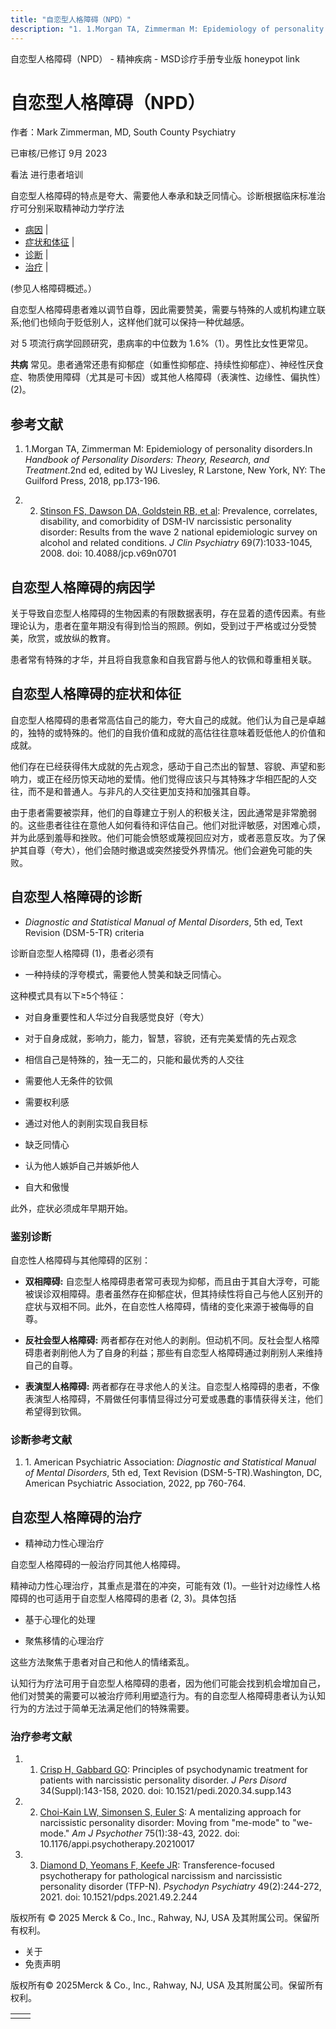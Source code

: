 ```yaml
---
title: "自恋型人格障碍（NPD）"
description: "1. 1.Morgan TA, Zimmerman M: Epidemiology of personality disorders.In _Handbook of Personality Disorders: Theory, Research, and Treatment_.2nd ed, edited by WJ Livesley, R Larstone, New York, NY: The Guilford Press, 2018, pp.173-196."
---
```


﻿自恋型人格障碍（NPD） - 精神疾病 - MSD诊疗手册专业版 honeypot link

# 自恋型人格障碍（NPD）

作者：Mark Zimmerman, MD, South County Psychiatry

已审核/已修订 9月 2023

看法 进行患者培训

自恋型人格障碍的特点是夸大、需要他人奉承和缺乏同情心。诊断根据临床标准治疗可分别采取精神动力学疗法

- [病因](#病因_v25247014_zh) \|
- [症状和体征](#症状和体征_v25247018_zh) \|
- [诊断](#诊断_v25247023_zh) \|
- [治疗](#治疗_v25247063_zh) \|

(参见人格障碍概述。）

自恋型人格障碍患者难以调节自尊，因此需要赞美，需要与特殊的人或机构建立联系;他们也倾向于贬低别人，这样他们就可以保持一种优越感。

对 5 项流行病学回顾研究，患病率的中位数为 1.6%（1）。男性比女性更常见。

**共病** 常见。患者通常还患有抑郁症（如重性抑郁症、持续性抑郁症）、神经性厌食症、物质使用障碍（尤其是可卡因）或其他人格障碍（表演性、边缘性、偏执性） (2)。

## 参考文献

1. 1.Morgan TA, Zimmerman M: Epidemiology of personality disorders.In _Handbook of Personality Disorders: Theory, Research, and Treatment_.2nd ed, edited by WJ Livesley, R Larstone, New York, NY: The Guilford Press, 2018, pp.173-196.

2. 2. [Stinson FS, Dawson DA, Goldstein RB, et al](https://pubmed.ncbi.nlm.nih.gov/18557663/): Prevalence, correlates, disability, and comorbidity of DSM-IV narcissistic personality disorder: Results from the wave 2 national epidemiologic survey on alcohol and related conditions. _J Clin Psychiatry_ 69(7):1033-1045, 2008. doi: 10.4088/jcp.v69n0701


## 自恋型人格障碍的病因学

关于导致自恋型人格障碍的生物因素的有限数据表明，存在显着的遗传因素。有些理论认为，患者在童年期没有得到恰当的照顾。例如，受到过于严格或过分受赞美，欣赏，或放纵的教育。

患者常有特殊的才华，并且将自我意象和自我官爵与他人的钦佩和尊重相关联。

## 自恋型人格障碍的症状和体征

自恋型人格障碍的患者常高估自己的能力，夸大自己的成就。他们认为自己是卓越的，独特的或特殊的。他们的自我价值和成就的高估往往意味着贬低他人的价值和成就。

他们存在已经获得伟大成就的先占观念，感动于自己杰出的智慧、容貌、声望和影响力，或正在经历惊天动地的爱情。他们觉得应该只与其特殊才华相匹配的人交往，而不是和普通人。与非凡的人交往更加支持和加强其自尊。

由于患者需要被崇拜，他们的自尊建立于别人的积极关注，因此通常是非常脆弱的。这些患者往往在意他人如何看待和评估自己。他们对批评敏感，对困难心烦，并为此感到羞辱和挫败。他们可能会愤怒或蔑视回应对方，或者恶意反攻。为了保护其自尊（夸大），他们会随时撤退或突然接受外界情况。他们会避免可能的失败。

## 自恋型人格障碍的诊断

- _Diagnostic and Statistical Manual of Mental Disorders_, 5th ed, Text Revision (DSM-5-TR) criteria


诊断自恋型人格障碍 (1)，患者必须有

- 一种持续的浮夸模式，需要他人赞美和缺乏同情心。


这种模式具有以下≥5个特征：

- 对自身重要性和人华过分自我感觉良好（夸大）

- 对于自身成就，影响力，能力，智慧，容貌，还有完美爱情的先占观念

- 相信自己是特殊的，独一无二的，只能和最优秀的人交往

- 需要他人无条件的钦佩

- 需要权利感

- 通过对他人的剥削实现自我目标

- 缺乏同情心

- 认为他人嫉妒自己并嫉妒他人

- 自大和傲慢


此外，症状必须成年早期开始。

### 鉴别诊断

自恋性人格障碍与其他障碍的区别：

- **双相障碍:** 自恋型人格障碍患者常可表现为抑郁，而且由于其自大浮夸，可能被误诊双相障碍。患者虽然存在抑郁症状，但其持续性将自己与他人区别开的症状与双相不同。此外，在自恋性人格障碍，情绪的变化来源于被侮辱的自尊。

- **反社会型人格障碍:** 两者都存在对他人的剥削。但动机不同。反社会型人格障碍患者剥削他人为了自身的利益；那些有自恋型人格障碍通过剥削别人来维持自己的自尊。

- **表演型人格障碍:** 两者都存在寻求他人的关注。自恋型人格障碍的患者，不像表演型人格障碍，不屑做任何事情显得过分可爱或愚蠢的事情获得关注，他们希望得到钦佩。


### 诊断参考文献

1. 1. American Psychiatric Association: _Diagnostic and Statistical Manual of Mental Disorders_, 5th ed, Text Revision (DSM-5-TR).Washington, DC, American Psychiatric Association, 2022, pp 760-764.


## 自恋型人格障碍的治疗

- 精神动力性心理治疗


自恋型人格障碍的一般治疗同其他人格障碍。

精神动力性心理治疗，其重点是潜在的冲突，可能有效 (1)。一些针对边缘性人格障碍的也可适用于自恋型人格障碍的患者 (2, 3)。具体包括

- 基于心理化的处理

- 聚焦移情的心理治疗


这些方法聚焦于患者对自己和他人的情绪紊乱。

认知行为疗法可用于自恋型人格障碍的患者，因为他们可能会找到机会增加自己，他们对赞美的需要可以被治疗师利用塑造行为。有的自恋型人格障碍患者认为认知行为的方法过于简单无法满足他们的特殊需要。

### 治疗参考文献

1. 1. [Crisp H, Gabbard GO](https://pubmed.ncbi.nlm.nih.gov/32186987/): Principles of psychodynamic treatment for patients with narcissistic personality disorder. _J Pers Disord_ 34(Suppl):143-158, 2020. doi: 10.1521/pedi.2020.34.supp.143

2. 2. [Choi-Kain LW, Simonsen S, Euler S](https://pubmed.ncbi.nlm.nih.gov/35016552/): A mentalizing approach for narcissistic personality disorder: Moving from "me-mode" to "we-mode." _Am J Psychother_ 75(1):38-43, 2022. doi: 10.1176/appi.psychotherapy.20210017

3. 3. [Diamond D, Yeomans F, Keefe JR](https://pubmed.ncbi.nlm.nih.gov/34061655/): Transference-focused psychotherapy for pathological narcissism and narcissistic personality disorder (TFP-N). _Psychodyn Psychiatry_ 49(2):244-272, 2021. doi: 10.1521/pdps.2021.49.2.244




版权所有 © 2025
Merck & Co., Inc., Rahway, NJ, USA 及其附属公司。保留所有权利。

- 关于
- 免责声明

版权所有© 2025Merck & Co., Inc., Rahway, NJ, USA 及其附属公司。保留所有权利。

|     |     |
| --- | --- |
|  |  |